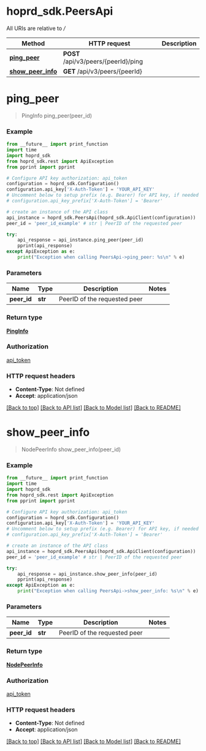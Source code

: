 # hoprd_sdk.PeersApi

All URIs are relative to */*

Method | HTTP request | Description
------------- | ------------- | -------------
[**ping_peer**](PeersApi.md#ping_peer) | **POST** /api/v3/peers/{peerId}/ping | 
[**show_peer_info**](PeersApi.md#show_peer_info) | **GET** /api/v3/peers/{peerId} | 

# **ping_peer**
> PingInfo ping_peer(peer_id)



### Example
```python
from __future__ import print_function
import time
import hoprd_sdk
from hoprd_sdk.rest import ApiException
from pprint import pprint

# Configure API key authorization: api_token
configuration = hoprd_sdk.Configuration()
configuration.api_key['X-Auth-Token'] = 'YOUR_API_KEY'
# Uncomment below to setup prefix (e.g. Bearer) for API key, if needed
# configuration.api_key_prefix['X-Auth-Token'] = 'Bearer'

# create an instance of the API class
api_instance = hoprd_sdk.PeersApi(hoprd_sdk.ApiClient(configuration))
peer_id = 'peer_id_example' # str | PeerID of the requested peer

try:
    api_response = api_instance.ping_peer(peer_id)
    pprint(api_response)
except ApiException as e:
    print("Exception when calling PeersApi->ping_peer: %s\n" % e)
```

### Parameters

Name | Type | Description  | Notes
------------- | ------------- | ------------- | -------------
 **peer_id** | **str**| PeerID of the requested peer | 

### Return type

[**PingInfo**](PingInfo.md)

### Authorization

[api_token](../README.md#api_token)

### HTTP request headers

 - **Content-Type**: Not defined
 - **Accept**: application/json

[[Back to top]](#) [[Back to API list]](../README.md#documentation-for-api-endpoints) [[Back to Model list]](../README.md#documentation-for-models) [[Back to README]](../README.md)

# **show_peer_info**
> NodePeerInfo show_peer_info(peer_id)



### Example
```python
from __future__ import print_function
import time
import hoprd_sdk
from hoprd_sdk.rest import ApiException
from pprint import pprint

# Configure API key authorization: api_token
configuration = hoprd_sdk.Configuration()
configuration.api_key['X-Auth-Token'] = 'YOUR_API_KEY'
# Uncomment below to setup prefix (e.g. Bearer) for API key, if needed
# configuration.api_key_prefix['X-Auth-Token'] = 'Bearer'

# create an instance of the API class
api_instance = hoprd_sdk.PeersApi(hoprd_sdk.ApiClient(configuration))
peer_id = 'peer_id_example' # str | PeerID of the requested peer

try:
    api_response = api_instance.show_peer_info(peer_id)
    pprint(api_response)
except ApiException as e:
    print("Exception when calling PeersApi->show_peer_info: %s\n" % e)
```

### Parameters

Name | Type | Description  | Notes
------------- | ------------- | ------------- | -------------
 **peer_id** | **str**| PeerID of the requested peer | 

### Return type

[**NodePeerInfo**](NodePeerInfo.md)

### Authorization

[api_token](../README.md#api_token)

### HTTP request headers

 - **Content-Type**: Not defined
 - **Accept**: application/json

[[Back to top]](#) [[Back to API list]](../README.md#documentation-for-api-endpoints) [[Back to Model list]](../README.md#documentation-for-models) [[Back to README]](../README.md)

